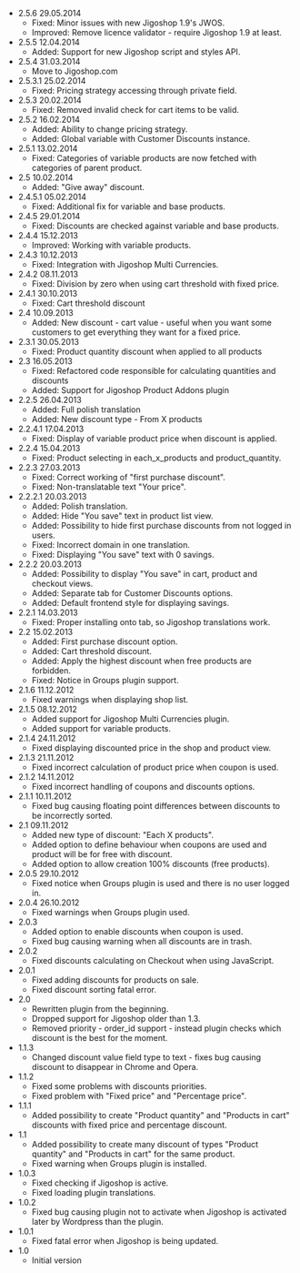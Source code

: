 * 2.5.6 29.05.2014
    * Fixed: Minor issues with new Jigoshop 1.9's JWOS.
    * Improved: Remove licence validator - require Jigoshop 1.9 at least.
* 2.5.5 12.04.2014
    * Added: Support for new Jigoshop script and styles API.
* 2.5.4 31.03.2014
    * Move to Jigoshop.com
* 2.5.3.1 25.02.2014
    * Fixed: Pricing strategy accessing through private field.
* 2.5.3 20.02.2014
    * Fixed: Removed invalid check for cart items to be valid.
* 2.5.2 16.02.2014
    * Added: Ability to change pricing strategy.
    * Added: Global variable with Customer Discounts instance.
* 2.5.1 13.02.2014
    * Fixed: Categories of variable products are now fetched with categories of parent product.
* 2.5 10.02.2014
    * Added: "Give away" discount.
* 2.4.5.1 05.02.2014
    * Fixed: Additional fix for variable and base products.
* 2.4.5 29.01.2014
    * Fixed: Discounts are checked against variable and base products.
* 2.4.4 15.12.2013
    * Improved: Working with variable products.
* 2.4.3 10.12.2013
    * Fixed: Integration with Jigoshop Multi Currencies.
* 2.4.2 08.11.2013
    * Fixed: Division by zero when using cart threshold with fixed price.
* 2.4.1 30.10.2013
    * Fixed: Cart threshold discount
* 2.4 10.09.2013
    * Added: New discount - cart value - useful when you want some customers to get everything they want for a fixed price.
* 2.3.1 30.05.2013
    * Fixed: Product quantity discount when applied to all products
* 2.3 16.05.2013
    * Fixed: Refactored code responsible for calculating quantities and discounts
    * Added: Support for Jigoshop Product Addons plugin
* 2.2.5 26.04.2013
    * Added: Full polish translation
    * Added: New discount type - From X products
* 2.2.4.1 17.04.2013
    * Fixed: Display of variable product price when discount is applied.
* 2.2.4 15.04.2013
    * Fixed: Product selecting in each_x_products and product_quantity.
* 2.2.3 27.03.2013
    * Fixed: Correct working of "first purchase discount".
    * Fixed: Non-translatable text "Your price".
* 2.2.2.1 20.03.2013
    * Added: Polish translation.
    * Added: Hide "You save" text in product list view.
    * Added: Possibility to hide first purchase discounts from not logged in users.
    * Fixed: Incorrect domain in one translation.
    * Fixed: Displaying "You save" text with 0 savings.
* 2.2.2 20.03.2013
    * Added: Possibility to display "You save" in cart, product and checkout views.
    * Added: Separate tab for Customer Discounts options.
    * Added: Default frontend style for displaying savings.
* 2.2.1 14.03.2013
    * Fixed: Proper installing onto tab, so Jigoshop translations work.
* 2.2 15.02.2013
    * Added: First purchase discount option.
    * Added: Cart threshold discount.
    * Added: Apply the highest discount when free products are forbidden.
    * Fixed: Notice in Groups plugin support.
* 2.1.6 11.12.2012
    * Fixed warnings when displaying shop list.
* 2.1.5 08.12.2012
    * Added support for Jigoshop Multi Currencies plugin.
    * Added support for variable products.
* 2.1.4 24.11.2012
    * Fixed displaying discounted price in the shop and product view.
* 2.1.3 21.11.2012
    * Fixed incorrect calculation of product price when coupon is used.
* 2.1.2 14.11.2012
    * Fixed incorrect handling of coupons and discounts options.
* 2.1.1 10.11.2012
    * Fixed bug causing floating point differences between discounts to be incorrectly sorted.
* 2.1 09.11.2012
    * Added new type of discount: "Each X products".
    * Added option to define behaviour when coupons are used and product will be for free with discount.
    * Added option to allow creation 100% discounts (free products).
* 2.0.5 29.10.2012
    * Fixed notice when Groups plugin is used and there is no user logged in.
* 2.0.4 26.10.2012
    * Fixed warnings when Groups plugin used.
* 2.0.3
    * Added option to enable discounts when coupon is used.
    * Fixed bug causing warning when all discounts are in trash.
* 2.0.2
    * Fixed discounts calculating on Checkout when using JavaScript.
* 2.0.1
    * Fixed adding discounts for products on sale.
    * Fixed discount sorting fatal error.
* 2.0
    * Rewritten plugin from the beginning.
    * Dropped support for Jigoshop older than 1.3.
    * Removed priority - order_id support - instead plugin checks which discount is the best for the moment.
* 1.1.3
    * Changed discount value field type to text - fixes bug causing discount to disappear in Chrome and Opera.
* 1.1.2
    * Fixed some problems with discounts priorities.
    * Fixed problem with "Fixed price" and "Percentage price".
* 1.1.1
    * Added possibility to create "Product quantity" and "Products in cart" discounts with fixed price and percentage discount.
* 1.1
    * Added possibility to create many discount of types "Product quantity" and "Products in cart" for the same product.
    * Fixed warning when Groups plugin is installed.
* 1.0.3
    * Fixed checking if Jigoshop is active.
    * Fixed loading plugin translations.
* 1.0.2
    * Fixed bug causing plugin not to activate when Jigoshop is activated later by Wordpress than the plugin.
* 1.0.1
    * Fixed fatal error when Jigoshop is being updated.
* 1.0
    * Initial version
